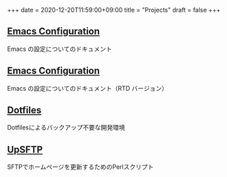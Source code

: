 +++
date = 2020-12-20T11:59:00+09:00
title = "Projects"
draft = false
+++

## [Emacs Configuration](https://minorugh.github.io/emacs.d/)
Emacs の設定についてのドキュメント

## [Emacs Configuration](https://minorugh.github.io/emacs/)
Emacs の設定についてのドキュメント（RTD バージョン）

## [Dotfiles](https://github.com/minorugh/dotfiles)
Dotfilesによるバックアップ不要な開発環境

## [UpSFTP](https://github.com/minorugh/upsftp)
SFTPでホームページを更新するためのPerlスクリプト
